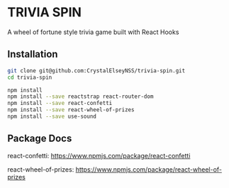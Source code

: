 # TRIVIA SPIN

A wheel of fortune style trivia game built with React Hooks 


## Installation

```bash
git clone git@github.com:CrystalElseyNSS/trivia-spin.git
cd trivia-spin
```

```bash
npm install
npm install --save reactstrap react-router-dom
npm install --save react-confetti
npm install --save react-wheel-of-prizes
npm install --save use-sound
```

## Package Docs

react-confetti: https://www.npmjs.com/package/react-confetti

react-wheel-of-prizes: https://www.npmjs.com/package/react-wheel-of-prizes

